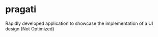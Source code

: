 # pragati

Rapidly developed application to showcase the implementation of a UI design
(Not Optimized)
